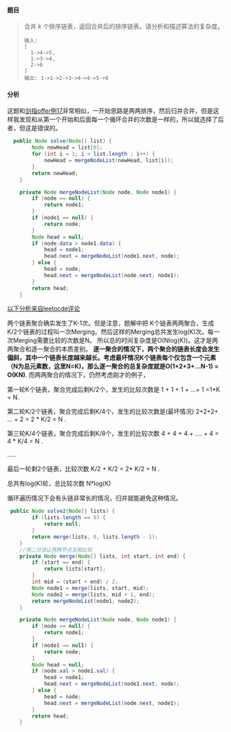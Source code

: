 #### 题目

> 合并 *k* 个排序链表，返回合并后的排序链表。请分析和描述算法的复杂度。
>
> ```
> 输入:
> [
>   1->4->5,
>   1->3->4,
>   2->6
> ]
> 输出: 1->1->2->3->4->4->5->6
> ```

#### 分析

这题和[剑指offer例17](剑指Offer/例17-合并两个已排序的链表)非常相似，一开始思路是两两排序，然后归并合并，但是这样我发现和从第一个开始和后面每一个循环合并的次数是一样的，所以就选择了后者，但这是错误的。

```java
  public Node solve(Node[] list) {
        Node newHead = list[0];
        for (int i = 1; i < list.length ; i++) {
            newHead = mergeNodeList(newHead, list[i]);
        }
        return newHead;
    }

    private Node mergeNodeList(Node node, Node node1) {
        if (node == null) {
            return node1;
        }
        if (node1 == null) {
            return node;
        }
        Node head = null;
        if (node.data > node1.data) {
            head = node1;
            head.next = mergeNodeList(node1.next, node);
        } else {
            head = node;
            head.next = mergeNodeList(node.next, node1);
        }
        return head;
    }
```

[以下分析来自leetocde评论](https://leetcode-cn.com/problems/merge-k-sorted-lists/solution/he-bing-kge-pai-xu-lian-biao-by-leetcode/)

两个链表聚合确实发生了K-1次。但是注意，题解中把 K个链表两两聚合，生成K/2个链表的过程叫一次Merging。然后这样的Merging总共发生log(K)次。每一次Merging需要比较的次数是N。 所以总的时间复杂度是O(Nlog(K))。这才是两两聚合和逐一聚合的本质差别。 **逐一聚合的情况下，两个聚合的链表长度会发生偏斜，其中一个链表长度越来越长。考虑最坏情况K个链表每个仅包含一个元素（N为总元素数，这里N=K)，那么逐一聚合的总复杂度就是O(1+2+3+...N-1) = O(KN)**. 而两两聚合的情况下，仍然考虑刚才的例子，

第一轮K个链表，聚合完成后剩K/2个，发生的比较次数是 1 + 1 + 1 + ...+ 1 =1*K = N.

第二轮K/2个链表，聚合完成后剩K/4个，发生的比较次数是(最坏情况) 2+2+2+ ... + 2 = 2 * K/2 = N .

第三轮K/4个链表，聚合完成后剩K/8个，发生的比较次数 4 + 4 + 4 + .... + 4 = 4 * K/4 = N .

.....

最后一轮剩2个链表，比较次数 K/2 + K/2 = 2* K/2 = N .

总共有log(K)轮，总比较次数 N*log(K)

循环遍历情况下会有头链非常长的情况，归并就能避免这种情况。

```java
 public Node solve2(Node[] lists) {
        if (lists.length == 0) {
            return null;
        }
        return merge(lists, 0, lists.length - 1);
    }
    //用二分法让两两节点互相比较
    private Node merge(Node[] lists, int start, int end) {
        if (start == end) {
            return lists[start];
        }
        int mid = (start + end) / 2;
        Node node1 = merge(lists, start, mid);
        Node node2 = merge(lists, mid + 1, end);
        return mergeNodeList(node1, node2);
    }

    private Node mergeNodeList(Node node, Node node1) {
        if (node == null) {
            return node1;
        }
        if (node1 == null) {
            return node;
        }
        Node head = null;
        if (node.val > node1.val) {
            head = node1;
            head.next = mergeNodeList(node1.next, node);
        } else {
            head = node;
            head.next = mergeNodeList(node.next, node1);
        }
        return head;
    }

```

